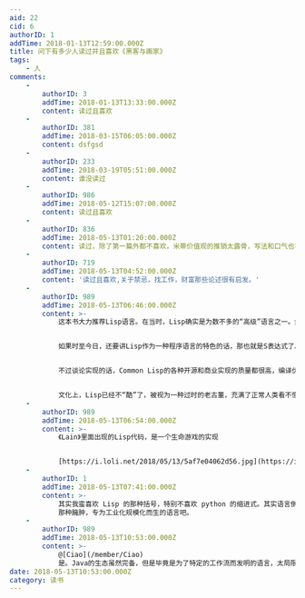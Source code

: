 ```yaml
---
aid: 22
cid: 6
authorID: 1
addTime: 2018-01-13T12:59:00.000Z
title: 问下有多少人读过并且喜欢《黑客与画家》
tags:
    - 人
comments:
    -
        authorID: 3
        addTime: 2018-01-13T13:33:00.000Z
        content: 读过且喜欢
    -
        authorID: 381
        addTime: 2018-03-15T06:05:00.000Z
        content: dsfgsd
    -
        authorID: 233
        addTime: 2018-03-19T05:51:00.000Z
        content: 谁没读过
    -
        authorID: 986
        addTime: 2018-05-12T15:07:00.000Z
        content: 读过且喜欢
    -
        authorID: 836
        addTime: 2018-05-13T01:20:00.000Z
        content: 读过，除了第一篇外都不喜欢，米蒂价值观的推销太露骨，写法和口气也不喜
    -
        authorID: 719
        addTime: 2018-05-13T04:52:00.000Z
        content: '读过且喜欢,关于禁忌，找工作，财富那些论述很有启发。'
    -
        authorID: 989
        addTime: 2018-05-13T06:46:00.000Z
        content: >-
            这本书大力推荐Lisp语言。在当时，Lisp确实是为数不多的“高级”语言之一。然而程序语言发展至今，许多语言都可以视作Lisp语言的一种方言，反过来讲Lisp自身就没什么特色了。


            如果时至今日，还要讲Lisp作为一种程序语言的特色的话，那也就是S表达式了。其他语言里面很少有做得好的，json算是一例不错的，不过依旧不能开心地写宏。


            不过谈论实现的话，Common Lisp的各种开源和商业实现的质量都很高，编译优化不错。Scheme的诸多实现也非常好。


            文化上，Lisp已经不“酷”了，被视为一种过时的老古董，充满了正常人类看不懂的括号。
    -
        authorID: 989
        addTime: 2018-05-13T06:54:00.000Z
        content: >-
            《Lain》里面出现的Lisp代码，是一个生命游戏的实现


            [https://i.loli.net/2018/05/13/5af7e04062d56.jpg](https://i.loli.net/2018/05/13/5af7e04062d56.jpg)
    -
        authorID: 1
        addTime: 2018-05-13T07:41:00.000Z
        content: >-
            其实我蛮喜欢 Lisp 的那种括号，特别不喜欢 python 的缩进式。其实语言倒在其次，作者是觉得真正的黑客是不会喜欢 Java
            那种臃肿，专为工业化规模化而生的语言吧。
    -
        authorID: 989
        addTime: 2018-05-13T10:53:00.000Z
        content: >-
            @[Ciao](/member/Ciao)
            是。Java的生态虽然完备，但是毕竟是为了特定的工作流而发明的语言，太局限了，某种程度上也算是一种DSL。如果组织或个人不使用那样的工作流程进行开发，Java就将带来困扰。Python的缩进确实比较蛋疼，lambda也只能写1行，非常讨厌。
date: 2018-05-13T10:53:00.000Z
category: 读书
---
```



